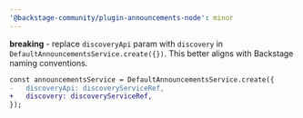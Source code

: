 ```yaml
---
'@backstage-community/plugin-announcements-node': minor
---
```


**breaking** - replace `discoveryApi` param with `discovery` in `DefaultAnnouncementsService.create({})`. This better aligns with Backstage naming conventions.

```diff
const announcementsService = DefaultAnnouncementsService.create({
-   discoveryApi: discoveryServiceRef,
+   discovery: discoveryServiceRef,
});
```
